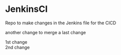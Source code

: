 # JenkinsCI
Repo to make changes in the Jenkins file for the CICD

another change to merge
a last change

1st change    
2nd change
